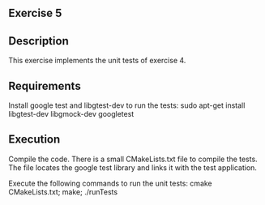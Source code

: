 ## Exercise 5

## Description
This exercise implements the unit tests of exercise 4.

## Requirements
Install google test and libgtest-dev to run the tests:
sudo apt-get install libgtest-dev libgmock-dev googletest

## Execution
Compile the code. There is a small CMakeLists.txt file to compile the tests.
The file locates the google test library and links it with the test application.

Execute the following commands to run the unit tests:
cmake CMakeLists.txt;
make;
./runTests

